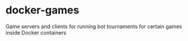 # docker-games
Game servers and clients for running bot tournaments for certain games inside Docker containers
